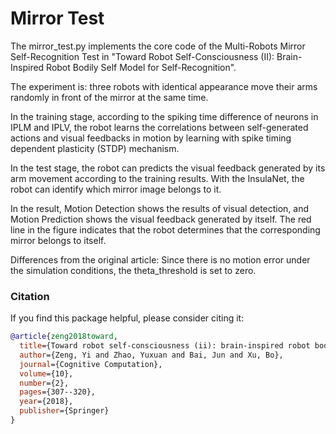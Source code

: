 # Mirror Test

The mirror_test.py implements the core code of the Multi-Robots Mirror Self-Recognition Test in "Toward Robot Self-Consciousness (II): Brain-Inspired Robot Bodily Self Model for Self-Recognition".

The experiment is: three robots with identical appearance move their arms randomly in front of the mirror at the same time. 

In the training stage, according to the spiking time difference of neurons in IPLM and IPLV, the robot learns the correlations between self-generated actions and visual feedbacks in motion by learning with spike timing dependent plasticity (STDP) mechanism. 

In the test stage, the robot can predicts the visual feedback generated by its arm movement according to the training results. With the InsulaNet, the robot can identify which mirror image belongs to it.

In the result, Motion Detection shows the results of visual detection, and Motion Prediction shows the visual feedback generated by itself. The red line in the figure indicates that the robot determines that the corresponding mirror belongs to itself.

Differences from the original article:
Since there is no motion error under the simulation conditions, the theta_threshold is set to zero.


### Citation 
If you find this package helpful, please consider citing it:

```BibTex
@article{zeng2018toward,
  title={Toward robot self-consciousness (ii): brain-inspired robot bodily self model for self-recognition},
  author={Zeng, Yi and Zhao, Yuxuan and Bai, Jun and Xu, Bo},
  journal={Cognitive Computation},
  volume={10},
  number={2},
  pages={307--320},
  year={2018},
  publisher={Springer}
}
```